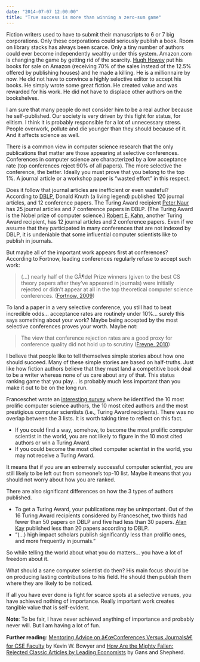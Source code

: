 ```yaml
---
date: "2014-07-07 12:00:00"
title: "True success is more than winning a zero-sum game"
---
```




Fiction writers used to have to submit their manuscripts to 6 or 7&nbsp;big corporations. Only these corporations could seriously publish a book. Room on library stacks has always been scarce. Only a tiny number of authors could ever become independently wealthy under this system. Amazon.com is changing the game by getting rid of the scarcity. [Hugh Howey](https://en.wikipedia.org/wiki/Hugh_Howey) put his books for sale on Amazon (receiving 70% of the sales instead of the 12.5% offered by publishing houses) and he made a killing. He is a millionnaire by now. He did not have to convince a highly selective editor to accept his books. He simply wrote some great fiction. He created value and was rewarded for his work. He did not have to displace other authors on the bookshelves.

I am sure that many people do not consider him to be a real author because he self-published. Our society is very driven by this fight for status, for elitism. I think it is probably responsible for a lot of unnecessary stress. People overwork, pollute and die younger than they should because of it. And it affects science as well.

There is a common view in computer science research that the only publications that matter are those appearing at selective conferences. Conferences in computer science are characterized by a low acceptance rate (top conferences reject 90% of all papers). The more selective the conference, the better. Ideally you must prove that you belong to the top 1%. A journal article or a workshop paper is &ldquo;wasted effort&rdquo; in this respect.

Does it follow that journal articles are inefficient or even wasteful? According to [DBLP](http://www.informatik.uni-trier.de/~ley/pers/hd/k/Knuth:Donald_E=), Donald Knuth (a living legend) published 120&nbsp;journal articles, and 12&nbsp;conference papers. The Turing Award recipient [Peter Naur](http://www.informatik.uni-trier.de/~ley/pers/hd/n/Naur:Peter) has 25 journal articles and 7&nbsp;conference papers in DBLP. (The Turing Award is the Nobel prize of computer science.) [Robert E. Kahn](https://fr.wikipedia.org/wiki/Robert_E._Kahn), another Turing Award recipient, has 12&nbsp;journal articles and 2&nbsp;conference papers. Even if we assume that they participated in many conferences that are not indexed by DBLP, it is undeniable that some influential computer scientists like to publish in journals. 

But maybe all of the important work appears first at conferences? According to Fortnow, leading conferences regularly refuse to accept such work:

> (&hellip;) nearly half of the GÃ¶del Prize winners (given to the best CS theory papers after they&rsquo;ve appeared in journals) were initially rejected or didn&rsquo;t appear at all in the top theoretical computer science conferences. ([Fortnow, 2009](http://cacm.acm.org/magazines/2009/8/34492-viewpoint-time-for-computer-science-to-grow-up/fulltext))


To land a paper in a very selective conference, you still had to beat incredible odds&hellip; acceptance rates are routinely under 10%&hellip; surely this says something about your work? Maybe being accepted by the most selective conferences proves your worth. Maybe not:

> The view that conference rejection rates are a good proxy for conference quality did not hold up to scrutiny ([Freyne, 2010](http://dl.acm.org/citation.cfm?id=1839701&#038;CFID=486431490&#038;CFTOKEN=86800464))


I believe that people like to tell themselves simple stories about how one should succeed. Many of these simple stories are based on half-truths. Just like how fiction authors believe that they must land a competitive book deal to be a writer whereas none of us care about any of that. This status ranking game that you play&hellip; is probably much less important than you make it out to be on the long run.

Franceschet wrote an [interesting survey](http://dl.acm.org/citation.cfm?id=1859234) where he identified the 10&nbsp;most prolific computer science authors, the 10&nbsp;most cited authors and the most prestigious computer scientists (i.e., Turing Award recipients). There was no overlap between the 3&nbsp;lists. It is worth taking time to reflect on this fact.

- If you could find a way, somehow, to become the most prolific computer scientist in the world, you are not likely to figure in the 10 most cited authors or win a Turing Award.
- If you could become the most cited computer scientist in the world, you may not receive a Turing Award.


It means that if you are an extremely successful computer scientist, you are still likely to be left out from someone&rsquo;s top-10 list. Maybe it means that you should not worry about how you are ranked.

There are also significant differences on how the 3&nbsp;types of authors published. 

- To get a Turing Award, your publications may be unimportant. Out of the 16 Turing Award recipients considered by Franceschet, two thirds had fewer than 50 papers on DBLP and five had less than 30 papers. [Alan Kay](http://dblp.uni-trier.de/pers/hd/k/Kay:Alan_C=) published less than 20 papers according to DBLP. 
- &ldquo;(&hellip;) high impact scholars publish significantly less than prolific ones, and more frequently in journals.&rdquo;


So while telling the world about what you do matters&hellip; you have a lot of freedom about it.

What should a sane computer scientist do then? His main focus should be on producing lasting contributions to his field. He should then publish them where they are likely to be noticed.

If all you have ever done is fight for scarce spots at a selective venues, you have achieved nothing of importance. Really important work creates tangible value that is self-evident.

__Note__: To be fair, I have never achieved anything of importance and probably never will. But I am having a lot of fun.

__Further reading__: [Mentoring Advice on â€œConferences Versus Journalsâ€ for CSE Faculty](http://www3.nd.edu/~kwb/Mentoring_Conferences_Journals.pdf) by Kevin W. Bowyer and [How Are the Mighty Fallen: Rejected Classic Articles by Leading Economists](http://www.unifr.ch/wipol/assets/files/PhD%20Course/gans_shepherd1994.pdf) by Gans and Shepherd.

